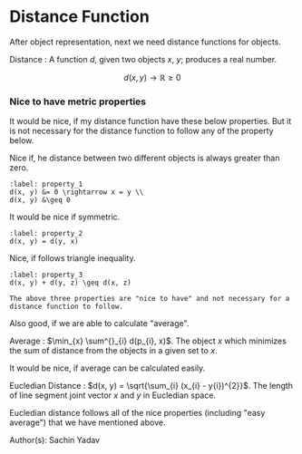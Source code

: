 # Distance Function

After object representation, next we need distance functions for objects.

Distance
: A function $d$, given two objects $x$, $y$; produces a real number.

$$ d(x, y) \rightarrow \mathbb{R} \geq 0$$

### Nice to have metric properties

It would be nice, if my distance function have these below properties. But it is not necessary for the distance function to follow any of the property below.

Nice if, he distance between two different objects is always greater than zero.
```{math}
:label: property_1
d(x, y) &= 0 \rightarrow x = y \\
d(x, y) &\geq 0
```


It would be nice if symmetric.
```{math}
:label: property_2
d(x, y) = d(y, x)
```

Nice, if follows triangle inequality.
```{math}
:label: property_3
d(x, y) + d(y, z) \geq d(x, z)
```

```{caution}
The above three properties are "nice to have" and not necessary for a distance function to follow.
```

Also good, if we are able to calculate "average".

Average
: $\min_{x} \sum^{}_{i} d(p_{i}, x)$. The object $x$ which minimizes the sum of distance from the objects in a given set to $x$.

It would be nice, if average can be calculated easily.



Eucledian Distance
: $d(x, y) = \sqrt{\sum_{i} (x_{i} - y{i})^{2}}$. The length of line segment joint vector $x$ and $y$ in Eucledian space.

Eucledian distance follows all of the nice properties (including "easy average") that we have mentioned above.

<footer>
Author(s): Sachin Yadav
</footer>
